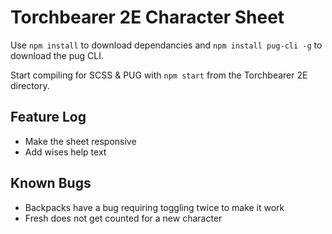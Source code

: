 Torchbearer 2E Character Sheet
=======================

Use `npm install` to download dependancies and `npm install pug-cli -g` to download the pug CLI.

Start compiling for SCSS & PUG with `npm start` from the Torchbearer 2E directory.

## Feature Log

- Make the sheet responsive
- Add wises help text

## Known Bugs

- Backpacks have a bug requiring toggling twice to make it work
- Fresh does not get counted for a new character
